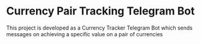 # Currency Pair Tracking Telegram Bot
This project is developed as a Currency Tracker Telegram Bot which sends messages on achieving a specific value on a pair of currencies
